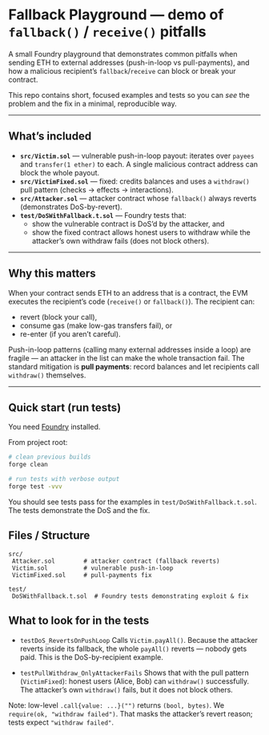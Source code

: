 # Fallback Playground — demo of `fallback()` / `receive()` pitfalls

A small Foundry playground that demonstrates common pitfalls when sending ETH to external addresses (push-in-loop vs pull-payments), and how a malicious recipient’s `fallback`/`receive` can block or break your contract.

This repo contains short, focused examples and tests so you can *see* the problem and the fix in a minimal, reproducible way.

---

## What’s included

- **`src/Victim.sol`** — vulnerable push-in-loop payout: iterates over `payees` and `transfer(1 ether)` to each. A single malicious contract address can block the whole payout.  
- **`src/VictimFixed.sol`** — fixed: credits balances and uses a `withdraw()` pull pattern (checks → effects → interactions).  
- **`src/Attacker.sol`** — attacker contract whose `fallback()` always reverts (demonstrates DoS-by-revert).  
- **`test/DoSWithFallback.t.sol`** — Foundry tests that:
  - show the vulnerable contract is DoS’d by the attacker, and
  - show the fixed contract allows honest users to withdraw while the attacker’s own withdraw fails (does not block others).

---

## Why this matters

When your contract sends ETH to an address that is a contract, the EVM executes the recipient’s code (`receive()` or `fallback()`). The recipient can:

- revert (block your call),
- consume gas (make low-gas transfers fail), or
- re-enter (if you aren’t careful).

Push-in-loop patterns (calling many external addresses inside a loop) are fragile — an attacker in the list can make the whole transaction fail. The standard mitigation is **pull payments**: record balances and let recipients call `withdraw()` themselves.

---

## Quick start (run tests)

You need [Foundry](https://book.getfoundry.sh/) installed.

From project root:

```bash
# clean previous builds
forge clean

# run tests with verbose output
forge test -vvv
```

You should see tests pass for the examples in `test/DoSWithFallback.t.sol`. The tests demonstrate the DoS and the fix.

## Files / Structure
    src/
     Attacker.sol        # attacker contract (fallback reverts)
     Victim.sol          # vulnerable push-in-loop
     VictimFixed.sol     # pull-payments fix

    test/
     DoSWithFallback.t.sol  # Foundry tests demonstrating exploit & fix

## What to look for in the tests
- `testDoS_RevertsOnPushLoop`
    Calls `Victim.payAll()`. Because the attacker reverts inside its fallback, the whole `payAll()` reverts — nobody gets paid. This is the DoS-by-recipient example.

- `testPullWithdraw_OnlyAttackerFails`
    Shows that with the pull pattern (`VictimFixed`): honest users (Alice, Bob) can `withdraw()` successfully. The attacker’s own `withdraw()` fails, but it does not block others.

Note: low-level `.call{value: ...}("")` returns `(bool, bytes)`. We `require(ok, "withdraw failed")`. That masks the attacker’s revert reason; tests expect `"withdraw failed"`.